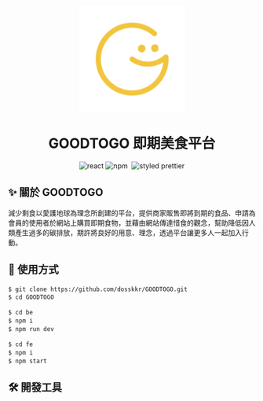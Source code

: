 <p align="center">
 <img src="./fe/src/images/IMG_1138.GIF" alt="logo">
 </p>
<h1 align="center"> GOODTOGO 即期美食平台</h1>
<div align="center">
 <img alt="react" src="https://img.shields.io/badge/React-000?&logo=react"/>  
  <img alt="npm" src="https://img.shields.io/badge/NPM-blue?logo=npm"/>
  <img alt=""sass" src="https://img.shields.io/badge/SASS-CC6699?&logo=Sass&logoColor=white">
<img alt="styled prettier" src="https://img.shields.io/badge/styled%20with-Prettier-yellow"/>
</div>

## ✨ 關於 GOODTOGO
                                                                                           
減少剩食以愛護地球為理念所創建的平台，提供商家販售即將到期的食品、申請為
會員的使用者於網站上購買即期食物，並藉由網站傳達惜食的觀念，幫助降低因人
類產生過多的碳排放，期許將良好的用意、理念，透過平台讓更多人一起加入行
動。                                                                                           

## 🥳 使用方式

```bash
$ git clone https://github.com/dosskkr/GOODTOGO.git
$ cd GOODTOGO
```

```bash
$ cd be
$ npm i
$ npm run dev
```

```bash
$ cd fe
$ npm i
$ npm start
```

## 🛠 開發工具
